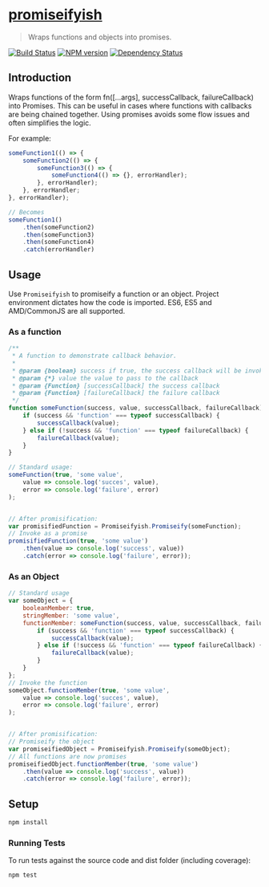 # [promiseifyish](https://github.com/hal313/promiseifyish)

> Wraps functions and objects into promises.

[![Build Status](http://img.shields.io/travis/hal313/promiseifyish/master.svg?style=flat-square)](https://travis-ci.org/hal313/promiseifyish)
[![NPM version](http://img.shields.io/npm/v/@hal313/promiseifyish.svg?style=flat-square)](https://www.npmjs.com/package/@hal313/promiseifyish)
[![Dependency Status](http://img.shields.io/david/hal313/promiseifyish.svg?style=flat-square)](https://david-dm.org/hal313/promiseifyish)

## Introduction

Wraps functions of the form fn([...args], successCallback, failureCallback) into Promises. This can be useful in cases where functions with callbacks are being chained together. Using promises avoids some
flow issues and often simplifies the logic.

For example:

```javascript
someFunction1(() => {
    someFunction2(() => {
        someFunction3(() => {
            someFunction4(() => {}, errorHandler);
        }, errorHandler);
    }, errorHandler;
}, errorHandler);

// Becomes
someFunction1()
    .then(someFunction2)
    .then(someFunction3)
    .then(someFunction4)
    .catch(errorHandler)
```

## Usage

Use `Promiseifyish` to promiseify a function or an object. Project environment dictates how the code is imported. ES6, ES5 and AMD/CommonJS are all supported.

### As a function

```javascript
/**
 * A function to demonstrate callback behavior.
 *
 * @param {boolean} success if true, the success callback will be invoked
 * @param {*} value the value to pass to the callback
 * @param {Function} [successCallback] the success callback
 * @param {Function} [failureCallback] the failure callback
 */
function someFunction(success, value, successCallback, failureCallback) {
    if (success && 'function' === typeof successCallback) {
        successCallback(value);
    } else if (!success && 'function' === typeof failureCallback) {
        failureCallback(value);
    }
}

// Standard usage:
someFunction(true, 'some value',
    value => console.log('succes', value),
    error => console.log('failure', error)
);


// After promisification:
var promisifiedFunction = Promiseifyish.Promiseify(someFunction);
// Invoke as a promise
promisifiedFunction(true, 'some value')
    .then(value => console.log('success', value))
    .catch(error => console.log('failure', error));
```

### As an Object

```javascript
// Standard usage
var someObject = {
    booleanMember: true,
    stringMember: 'some value',
    functionMember: someFunction(success, value, successCallback, failureCallback) {
        if (success && 'function' === typeof successCallback) {
            successCallback(value);
        } else if (!success && 'function' === typeof failureCallback) {
            failureCallback(value);
        }
    }
};
// Invoke the function
someObject.functionMember(true, 'some value',
    value => console.log('succes', value),
    error => console.log('failure', error)
);


// After promisification:
// Promiseify the object
var promiseifiedObject = Promiseifyish.Promiseify(someObject);
// All functions are now promises
promiseifiedObject.functionMember(true, 'some value')
    .then(value => console.log('success', value))
    .catch(error => console.log('failure', error));
```

## Setup

```bash
npm install
```

### Running Tests

To run tests against the source code and dist folder (including coverage):

```bash
npm test
```
